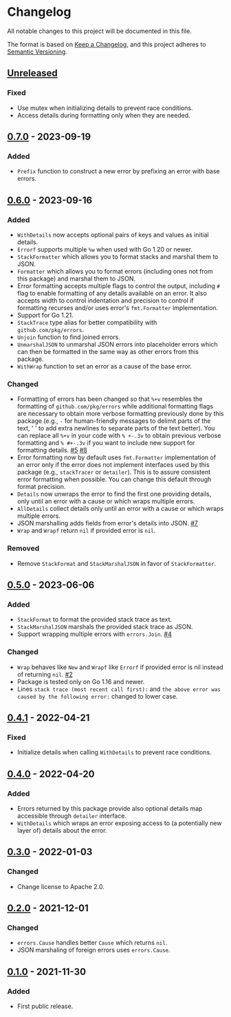 # Changelog

All notable changes to this project will be documented in this file.

The format is based on [Keep a Changelog](https://keepachangelog.com/en/1.0.0/),
and this project adheres to [Semantic Versioning](https://semver.org/spec/v2.0.0.html).

## [Unreleased]

### Fixed

- Use mutex when initializing details to prevent race conditions.
- Access details during formatting only when they are needed.

## [0.7.0] - 2023-09-19

### Added

- `Prefix` function to construct a new error by prefixing an error with base errors.

## [0.6.0] - 2023-09-16

### Added

- `WithDetails` now accepts optional pairs of keys and values as initial details.
- `Errorf` supports multiple `%w` when used with Go 1.20 or newer.
- `StackFormatter` which allows you to format stacks and marshal them to JSON.
- `Formatter` which allows you to format errors (including ones not from this package)
  and marshal them to JSON.
- Error formatting accepts multiple flags to control the output, including `#`
  flag to enable formatting of any details available on an error. It also accepts
  width to control indentation and precision to control if formatting recurses and/or
  uses error's `fmt.Formatter` implementation.
- Support for Go 1.21.
- `StackTrace` type alias for better compatibility with `github.com/pkg/errors`.
- `Unjoin` function to find joined errors.
- `UnmarshalJSON` to unmarshal JSON errors into placeholder errors which can then
  be formatted in the same way as other errors from this package.
- `WithWrap` function to set an error as a cause of the base error.

### Changed

- Formatting of errors has been changed so that `%+v` resembles
  the formatting of `github.com/pkg/errors` while additional formatting flags
  are necessary to obtain more verbose formatting previously done by this
  package (e.g., `-` for human-friendly messages to delimit parts of the text,
  ' ' to add extra newlines to separate parts of the text better). You can
  replace all `%+v` in your code with `% +-.3v` to obtain previous verbose formatting
  and `% #+-.3v` if you want to include new support for formatting details.
  [#5](https://gitlab.com/tozd/go/errors/-/issues/5)
  [#8](https://gitlab.com/tozd/go/errors/-/issues/8)
- Error formatting now by default uses `fmt.Formatter` implementation of an error
  only if the error does not implement interfaces used by this package (e.g.,
  `stackTracer` or `detailer`). This is to assure consistent error formatting
  when possible. You can change this default through format precision.
- `Details` now unwraps the error to find the first one providing
  details, only until an error with a cause or which
  wraps multiple errors.
- `AllDetails` collect details only until an error with a cause or which
  wraps multiple errors.
- JSON marshalling adds fields from error's details into JSON.
  [#7](https://gitlab.com/tozd/go/errors/-/issues/7)
- `Wrap` and `Wrapf` return `nil` if provided error is `nil`.

### Removed

- Remove `StackFormat` and `StackMarshalJSON` in favor of `StackFormatter`.

## [0.5.0] - 2023-06-06

### Added

- `StackFormat` to format the provided stack trace as text.
- `StackMarshalJSON` marshals the provided stack trace as JSON.
- Support wrapping multiple errors with `errors.Join`.
  [#4](https://gitlab.com/tozd/go/errors/-/issues/4)

### Changed

- `Wrap` behaves like `New` and `Wrapf` like `Errorf` if provided error is nil
  instead of returning `nil`.
  [#2](https://gitlab.com/tozd/go/errors/-/issues/2)
- Package is tested only on Go 1.16 and newer.
- Lines `stack trace (most recent call first):` and
  `the above error was caused by the following error:` changed to lower case.

## [0.4.1] - 2022-04-21

### Fixed

- Initialize details when calling `WithDetails` to prevent race conditions.

## [0.4.0] - 2022-04-20

### Added

- Errors returned by this package provide also optional details map accessible
  through `detailer` interface.
- `WithDetails` which wraps an error exposing access to (a potentially new layer of)
  details about the error.

## [0.3.0] - 2022-01-03

### Changed

- Change license to Apache 2.0.

## [0.2.0] - 2021-12-01

### Changed

- `errors.Cause` handles better `Cause` which returns `nil`.
- JSON marshaling of foreign errors uses `errors.Cause`.

## [0.1.0] - 2021-11-30

### Added

- First public release.

[unreleased]: https://gitlab.com/tozd/go/errors/-/compare/v0.7.0...main
[0.7.0]: https://gitlab.com/tozd/go/errors/-/compare/v0.6.0...v0.7.0
[0.6.0]: https://gitlab.com/tozd/go/errors/-/compare/v0.5.0...v0.6.0
[0.5.0]: https://gitlab.com/tozd/go/errors/-/compare/v0.4.1...v0.5.0
[0.4.1]: https://gitlab.com/tozd/go/errors/-/compare/v0.4.0...v0.4.1
[0.4.0]: https://gitlab.com/tozd/go/errors/-/compare/v0.3.0...v0.4.0
[0.3.0]: https://gitlab.com/tozd/go/errors/-/compare/v0.2.0...v0.3.0
[0.2.0]: https://gitlab.com/tozd/go/errors/-/compare/v0.1.0...v0.2.0
[0.1.0]: https://gitlab.com/tozd/go/errors/-/tags/v0.1.0

<!-- markdownlint-disable-file MD024 -->

